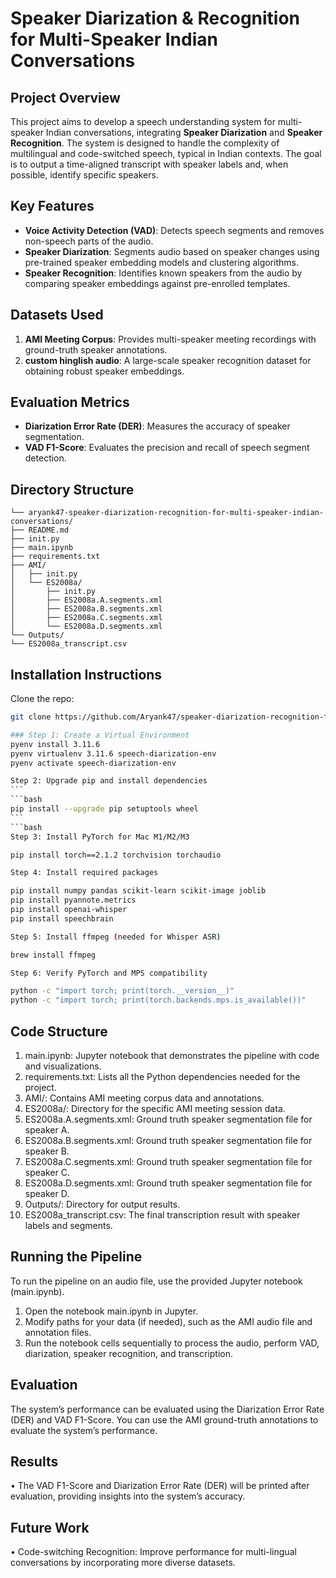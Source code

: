# Speaker Diarization & Recognition for Multi-Speaker Indian Conversations

## Project Overview

This project aims to develop a speech understanding system for multi-speaker Indian conversations, integrating **Speaker Diarization** and **Speaker Recognition**. The system is designed to handle the complexity of multilingual and code-switched speech, typical in Indian contexts. The goal is to output a time-aligned transcript with speaker labels and, when possible, identify specific speakers.

## Key Features

- **Voice Activity Detection (VAD)**: Detects speech segments and removes non-speech parts of the audio.
- **Speaker Diarization**: Segments audio based on speaker changes using pre-trained speaker embedding models and clustering algorithms.
- **Speaker Recognition**: Identifies known speakers from the audio by comparing speaker embeddings against pre-enrolled templates.

## Datasets Used

1. **AMI Meeting Corpus**: Provides multi-speaker meeting recordings with ground-truth speaker annotations.
2. **custom hinglish audio**: A large-scale speaker recognition dataset for obtaining robust speaker embeddings.

## Evaluation Metrics

- **Diarization Error Rate (DER)**: Measures the accuracy of speaker segmentation.
- **VAD F1-Score**: Evaluates the precision and recall of speech segment detection.

## Directory Structure

```
└── aryank47-speaker-diarization-recognition-for-multi-speaker-indian-conversations/
├── README.md
├── init.py
├── main.ipynb
├── requirements.txt
├── AMI/
│   ├── init.py
│   └── ES2008a/
│       ├── init.py
│       ├── ES2008a.A.segments.xml
│       ├── ES2008a.B.segments.xml
│       ├── ES2008a.C.segments.xml
│       └── ES2008a.D.segments.xml
└── Outputs/
└── ES2008a_transcript.csv
```

## Installation Instructions

Clone the repo:

```bash
git clone https://github.com/Aryank47/speaker-diarization-recognition-for-multi-speaker-indian-conversations.git
```

```bash
### Step 1: Create a Virtual Environment
pyenv install 3.11.6
pyenv virtualenv 3.11.6 speech-diarization-env
pyenv activate speech-diarization-env
```

````bash
Step 2: Upgrade pip and install dependencies
```
```bash
pip install --upgrade pip setuptools wheel
```
```bash
Step 3: Install PyTorch for Mac M1/M2/M3
````

```bash
pip install torch==2.1.2 torchvision torchaudio
```

```bash
Step 4: Install required packages
```

```bash
pip install numpy pandas scikit-learn scikit-image joblib
pip install pyannote.metrics
pip install openai-whisper
pip install speechbrain
```

```bash
Step 5: Install ffmpeg (needed for Whisper ASR)
```

```bash
brew install ffmpeg
```

```bash
Step 6: Verify PyTorch and MPS compatibility
```

```bash
python -c "import torch; print(torch.__version__)"
python -c "import torch; print(torch.backends.mps.is_available())"
```

## Code Structure

1. main.ipynb: Jupyter notebook that demonstrates the pipeline with code and visualizations.
2. requirements.txt: Lists all the Python dependencies needed for the project.
3. AMI/: Contains AMI meeting corpus data and annotations.
4. ES2008a/: Directory for the specific AMI meeting session data.
5. ES2008a.A.segments.xml: Ground truth speaker segmentation file for speaker A.
6. ES2008a.B.segments.xml: Ground truth speaker segmentation file for speaker B.
7. ES2008a.C.segments.xml: Ground truth speaker segmentation file for speaker C.
8. ES2008a.D.segments.xml: Ground truth speaker segmentation file for speaker D.
9. Outputs/: Directory for output results.
10. ES2008a_transcript.csv: The final transcription result with speaker labels and segments.

## Running the Pipeline

To run the pipeline on an audio file, use the provided Jupyter notebook (main.ipynb).

1. Open the notebook main.ipynb in Jupyter.
2. Modify paths for your data (if needed), such as the AMI audio file and annotation files.
3. Run the notebook cells sequentially to process the audio, perform VAD, diarization, speaker recognition, and transcription.

## Evaluation

The system’s performance can be evaluated using the Diarization Error Rate (DER) and VAD F1-Score. You can use the AMI ground-truth annotations to evaluate the system’s performance.

## Results

• The VAD F1-Score and Diarization Error Rate (DER) will be printed after evaluation, providing insights into the system’s accuracy.

## Future Work

• Code-switching Recognition: Improve performance for multi-lingual conversations by incorporating more diverse datasets.
